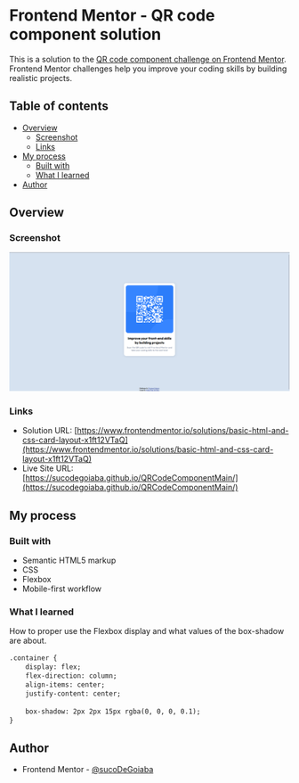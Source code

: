 # Frontend Mentor - QR code component solution

This is a solution to the [QR code component challenge on Frontend Mentor](https://www.frontendmentor.io/challenges/qr-code-component-iux_sIO_H). Frontend Mentor challenges help you improve your coding skills by building realistic projects. 

## Table of contents

- [Overview](#overview)
  - [Screenshot](#screenshot)
  - [Links](#links)
- [My process](#my-process)
  - [Built with](#built-with)
  - [What I learned](#what-i-learned)
- [Author](#author)

## Overview

### Screenshot

![](./recursosReadme/Captura%20de%20tela%202023-11-07%20202434.png)

### Links

- Solution URL: [https://www.frontendmentor.io/solutions/basic-html-and-css-card-layout-x1ft12VTaQ](https://www.frontendmentor.io/solutions/basic-html-and-css-card-layout-x1ft12VTaQ)
- Live Site URL: [https://sucodegoiaba.github.io/QRCodeComponentMain/](https://sucodegoiaba.github.io/QRCodeComponentMain/)

## My process

### Built with

- Semantic HTML5 markup
- CSS
- Flexbox
- Mobile-first workflow

### What I learned

How to proper use the Flexbox display and what values of the box-shadow are about.

```
.container {
    display: flex;
    flex-direction: column;
    align-items: center;
    justify-content: center;

    box-shadow: 2px 2px 15px rgba(0, 0, 0, 0.1);
}
```

## Author

- Frontend Mentor - [@sucoDeGoiaba](https://www.frontendmentor.io/profile/sucoDeGoiaba)